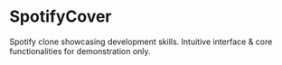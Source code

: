 # SpotifyCover
Spotify clone showcasing development skills. Intuitive interface &amp; core functionalities for demonstration only.
